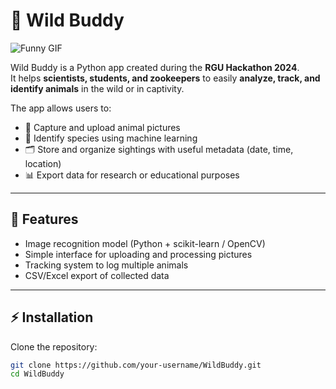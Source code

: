 # 🐾 Wild Buddy

![Funny GIF](https://media.tenor.com/eILpKTyr7uDAAAAd/cat-funny.gif)

Wild Buddy is a Python app created during the **RGU Hackathon 2024**.  
It helps **scientists, students, and zookeepers** to easily **analyze, track, and identify animals** in the wild or in captivity.  

The app allows users to:
- 📸 Capture and upload animal pictures  
- 🔎 Identify species using machine learning  
- 🗂️ Store and organize sightings with useful metadata (date, time, location)  
- 📊 Export data for research or educational purposes  

---

## 🚀 Features
- Image recognition model (Python + scikit-learn / OpenCV)  
- Simple interface for uploading and processing pictures  
- Tracking system to log multiple animals  
- CSV/Excel export of collected data  

---

## ⚡ Installation
Clone the repository:
```bash
git clone https://github.com/your-username/WildBuddy.git
cd WildBuddy


